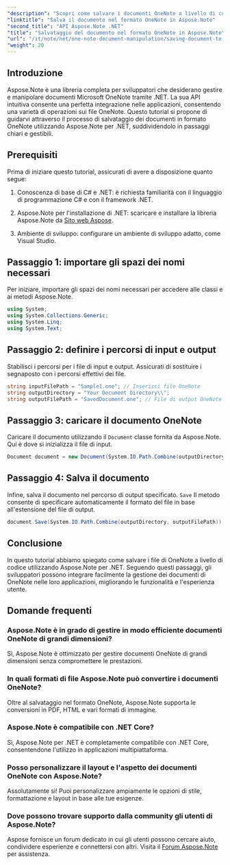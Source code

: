 ```yaml
---
"description": "Scopri come salvare i documenti OneNote a livello di codice utilizzando Aspose.Note per .NET in questo tutorial completo. Scopri una guida dettagliata che ti guiderà attraverso l'intero processo, dal caricamento dei file OneNote esistenti al loro salvataggio nel formato desiderato."
"linktitle": "Salva il documento nel formato OneNote in Aspose.Note"
"second_title": "API Aspose.Note .NET"
"title": "Salvataggio del documento nel formato OneNote in Aspose.Note"
"url": "/it/note/net/one-note-document-manipulation/saving-document-to-one-note-format/"
"weight": 20
---
```


## Introduzione

Aspose.Note è una libreria completa per sviluppatori che desiderano gestire e manipolare documenti Microsoft OneNote tramite .NET. La sua API intuitiva consente una perfetta integrazione nelle applicazioni, consentendo una varietà di operazioni sui file OneNote. Questo tutorial si propone di guidarvi attraverso il processo di salvataggio dei documenti in formato OneNote utilizzando Aspose.Note per .NET, suddividendolo in passaggi chiari e gestibili.

## Prerequisiti

Prima di iniziare questo tutorial, assicurati di avere a disposizione quanto segue:

1. Conoscenza di base di C# e .NET: è richiesta familiarità con il linguaggio di programmazione C# e con il framework .NET.
   
2. Aspose.Note per l'installazione di .NET: scaricare e installare la libreria Aspose.Note da [Sito web Aspose](https://releases.aspose.com/note/net/).

3. Ambiente di sviluppo: configurare un ambiente di sviluppo adatto, come Visual Studio.

## Passaggio 1: importare gli spazi dei nomi necessari

Per iniziare, importare gli spazi dei nomi necessari per accedere alle classi e ai metodi Aspose.Note.

```csharp
using System;
using System.Collections.Generic;
using System.Linq;
using System.Text;
```

## Passaggio 2: definire i percorsi di input e output

Stabilisci i percorsi per i file di input e output. Assicurati di sostituire i segnaposto con i percorsi effettivi dei file.

```csharp
string inputFilePath = "Sample1.one"; // Inserisci file OneNote
string outputDirectory = "Your Document Directory\\";
string outputFilePath = "SavedDocument.one"; // File di output OneNote
```

## Passaggio 3: caricare il documento OneNote

Caricare il documento utilizzando il `Document` classe fornita da Aspose.Note. Qui è dove si inizializza il file di input.

```csharp
Document document = new Document(System.IO.Path.Combine(outputDirectory, inputFilePath));
```

## Passaggio 4: Salva il documento

Infine, salva il documento nel percorso di output specificato. `Save` Il metodo consente di specificare automaticamente il formato del file in base all'estensione del file di output.

```csharp
document.Save(System.IO.Path.Combine(outputDirectory, outputFilePath));
```

## Conclusione

In questo tutorial abbiamo spiegato come salvare i file di OneNote a livello di codice utilizzando Aspose.Note per .NET. Seguendo questi passaggi, gli sviluppatori possono integrare facilmente la gestione dei documenti di OneNote nelle loro applicazioni, migliorando le funzionalità e l'esperienza utente.

## Domande frequenti

### Aspose.Note è in grado di gestire in modo efficiente documenti OneNote di grandi dimensioni?

Sì, Aspose.Note è ottimizzato per gestire documenti OneNote di grandi dimensioni senza compromettere le prestazioni.

### In quali formati di file Aspose.Note può convertire i documenti OneNote?

Oltre al salvataggio nel formato OneNote, Aspose.Note supporta le conversioni in PDF, HTML e vari formati di immagine.

### Aspose.Note è compatibile con .NET Core?

Sì, Aspose.Note per .NET è completamente compatibile con .NET Core, consentendone l'utilizzo in applicazioni multipiattaforma.

### Posso personalizzare il layout e l'aspetto dei documenti OneNote con Aspose.Note?

Assolutamente sì! Puoi personalizzare ampiamente le opzioni di stile, formattazione e layout in base alle tue esigenze.

### Dove possono trovare supporto dalla community gli utenti di Aspose.Note?

Aspose fornisce un forum dedicato in cui gli utenti possono cercare aiuto, condividere esperienze e connettersi con altri. Visita il [Forum Aspose.Note](https://forum.aspose.com/c/note/28) per assistenza.